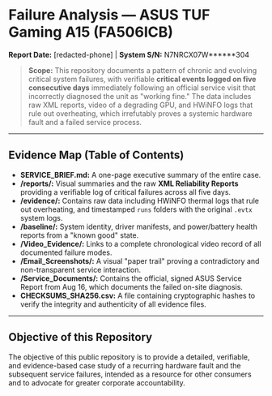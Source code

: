 ﻿# Failure Analysis — ASUS TUF Gaming A15 (FA506ICB)
**Report Date:** [redacted-phone] | **System S/N:** N7NRCX07W******304

> **Scope:** This repository documents a pattern of chronic and evolving critical system failures, with verifiable **critical events logged on five consecutive days** immediately following an official service visit that incorrectly diagnosed the unit as "working fine." The data includes raw XML reports, video of a degrading GPU, and HWiNFO logs that rule out overheating, which irrefutably proves a systemic hardware fault and a failed service process.

---
## Evidence Map (Table of Contents)
* **SERVICE_BRIEF.md:** A one-page executive summary of the entire case.
* **/reports/:** Visual summaries and the raw **XML Reliability Reports** providing a verifiable log of critical failures across all five days.
* **/evidence/:** Contains raw data including HWiNFO thermal logs that rule out overheating, and timestamped `runs` folders with the original `.evtx` system logs.
* **/baseline/:** System identity, driver manifests, and power/battery health reports from a "known good" state.
* **/Video_Evidence/:** Links to a complete chronological video record of all documented failure modes.
* **/Email_Screenshots/:** A visual "paper trail" proving a contradictory and non-transparent service interaction.
* **/Service_Documents/:** Contains the official, signed ASUS Service Report from Aug 16, which documents the failed on-site diagnosis.
* **CHECKSUMS_SHA256.csv:** A file containing cryptographic hashes to verify the integrity and authenticity of all evidence files.
---
## Objective of this Repository
The objective of this public repository is to provide a detailed, verifiable, and evidence-based case study of a recurring hardware fault and the subsequent service failures, intended as a resource for other consumers and to advocate for greater corporate accountability.
